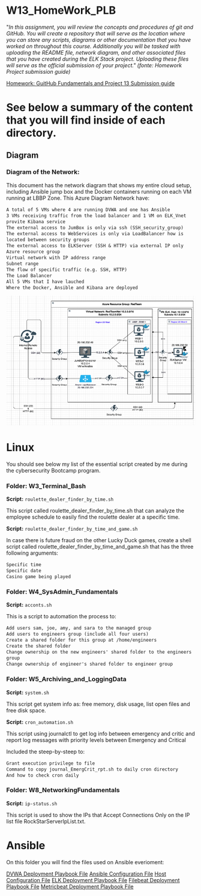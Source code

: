 # W13_HomeWork_PLB

"_In this assignment, you will review the concepts and procedures of git and GitHub. 
You will create a repository that will serve as the location where you can store any scripts, diagrams or other documentation that you have worked on throughout this course. 
Additionally you will be tasked with uploading the README file, network diagram, and other associated files that you have created during the ELK Stack project. 
Uploading these files will serve as the official submission of your project." (fonte: Homework Project submission guide)_

[Homework: GuitHub Fundamentals and Project 13 Submission guide](https://github.com/plb027/W13_HomeWork_PLB/blob/main/Homework_13_Project.docx)




# See below a summary of the content that you will find inside of each directory. 



## Diagram
### Diagram of the Network: 
This document has the network diagram that shows my entire cloud setup, including Ansible jump box and the Docker containers running on each VM running at LBBP Zone.
This Azure Diagram Network have:

    A total of 5 VMs where 4 are running DVWA and one has Ansible
    3 VMs receiving traffic from the load balancer and 1 VM on ELK_Vnet provite Kibana service
    The external access to JumBox is only via ssh (SSH_security_group)
    The external access to WebServices is only via LoadBalancer how is located between security groups
    The external access to ELKServer (SSH & HTTP) via external IP only
    Azure resource group
    Virtual network with IP address range
    Subnet range
    The flow of specific traffic (e.g. SSH, HTTP)
    The Load Balancer
    All 5 VMs that I have lauched
    Where the Docker, Ansible and Kibana are deployed


![Network Diagram](https://github.com/plb027/W13_HomeWork_PLB/blob/main/1_Diagram/DiagramNetwork_PLB.png)



# Linux
You should see below my list of the essential script created by me during the cybersecurity Bootcamp program.

### Folder: W3_Terminal_Bash

**Script:** `roulette_dealer_finder_by_time.sh` 

This script called roulette_dealer_finder_by_time.sh that can analyze the employee schedule to easily find the roulette dealer at a specific time.


**Script:** `roulette_dealer_finder_by_time_and_game.sh` 

In case there is future fraud on the other Lucky Duck games, create a shell script called roulette_dealer_finder_by_time_and_game.sh that has the three following arguments:

    Specific time
    Specific date
    Casino game being played


### Folder: W4_SysAdmin_Fundamentals

**Script:** `acconts.sh`

This is a script to automation the process to:

    Add users sam, joe, amy, and sara to the managed group
    Add users to engineers group (include all four users)
    Create a shared folder for this group at /home/engineers
    Create the shared folder
    Change ownership on the new engineers' shared folder to the engineers group
    Change ownership of engineer's shared folder to engineer group

### Folder: W5_Archiving_and_LoggingData

**Script:** `system.sh`

This script get system info as: free memory, disk usage, list open files and free disk space.


**Script:** `cron_automation.sh`

This script using journalctl to get log info between emergency and critic and report log messages with priority levels between Emergency and Critical

Included the steep-by-steep to:

    Grant execution privilege to file
    Command to copy journal_EmergCrit_rpt.sh to daily cron directory
    And how to check cron daily


### Folder: W8_NetworkingFundamentals

**Script:** `ip-status.sh`

This script is used to show the IPs that Accept Connections Only on the IP list file RockStarServerIpList.txt.



# Ansible
On this folder you will find the files used on Ansible everioment:

[DVWA Deployment Playbook File](https://github.com/plb027/W13_HomeWork_PLB/blob/main/3_Ansible/DVWA_Playbook.yml) 
[Ansible Configuration File](https://github.com/plb027/W13_HomeWork_PLB/blob/main/3_Ansible/ansible.cfg) 
[Host Configuration File](https://github.com/plb027/W13_HomeWork_PLB/blob/main/3_Ansible/host) 
[ELK Deployment Playbook File](https://github.com/plb027/W13_HomeWork_PLB/blob/main/3_Ansible/myELK_playbook.yml) 
[Filebeat Deployment Playbook File](https://github.com/plb027/W13_HomeWork_PLB/blob/main/3_Ansible/myFILEBEAT_playbook.yml) 
[Metricbeat Deployment Playbook File](https://github.com/plb027/W13_HomeWork_PLB/blob/main/3_Ansible/myMETRICBEAT_playbook.yml)

